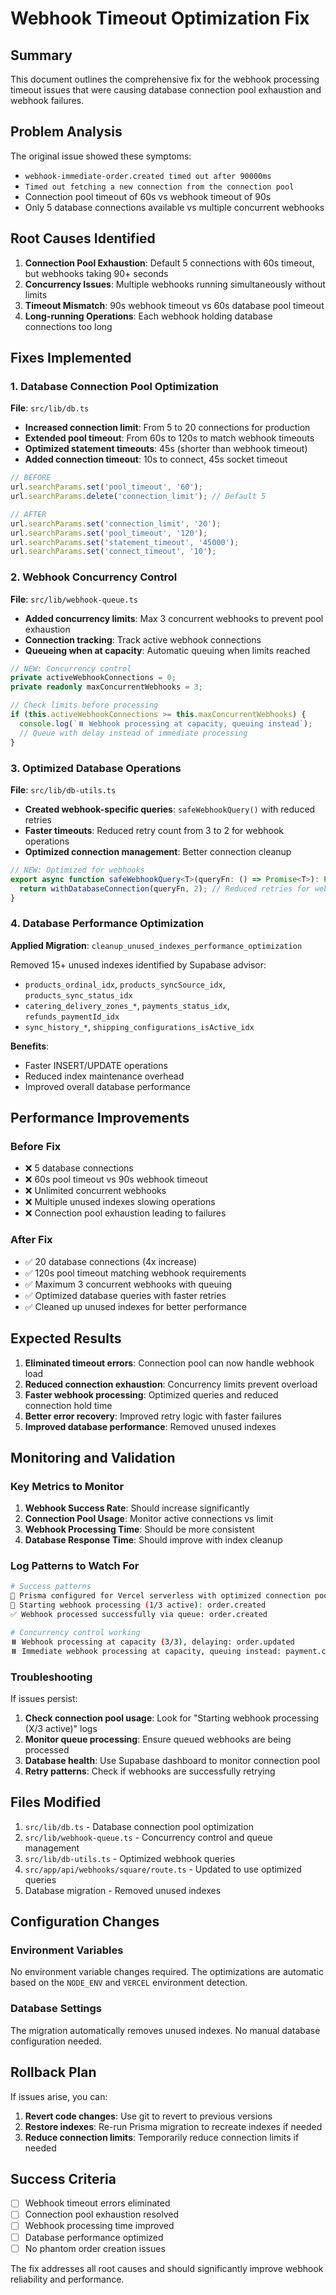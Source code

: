 # Webhook Timeout Optimization Fix

## Summary

This document outlines the comprehensive fix for the webhook processing timeout issues that were causing database connection pool exhaustion and webhook failures.

## Problem Analysis

The original issue showed these symptoms:
- `webhook-immediate-order.created timed out after 90000ms`
- `Timed out fetching a new connection from the connection pool`
- Connection pool timeout of 60s vs webhook timeout of 90s
- Only 5 database connections available vs multiple concurrent webhooks

## Root Causes Identified

1. **Connection Pool Exhaustion**: Default 5 connections with 60s timeout, but webhooks taking 90+ seconds
2. **Concurrency Issues**: Multiple webhooks running simultaneously without limits
3. **Timeout Mismatch**: 90s webhook timeout vs 60s database pool timeout
4. **Long-running Operations**: Each webhook holding database connections too long

## Fixes Implemented

### 1. Database Connection Pool Optimization

**File**: `src/lib/db.ts`

- **Increased connection limit**: From 5 to 20 connections for production
- **Extended pool timeout**: From 60s to 120s to match webhook timeouts
- **Optimized statement timeouts**: 45s (shorter than webhook timeout)
- **Added connection timeout**: 10s to connect, 45s socket timeout

```typescript
// BEFORE
url.searchParams.set('pool_timeout', '60');
url.searchParams.delete('connection_limit'); // Default 5

// AFTER
url.searchParams.set('connection_limit', '20');
url.searchParams.set('pool_timeout', '120');
url.searchParams.set('statement_timeout', '45000');
url.searchParams.set('connect_timeout', '10');
```

### 2. Webhook Concurrency Control

**File**: `src/lib/webhook-queue.ts`

- **Added concurrency limits**: Max 3 concurrent webhooks to prevent pool exhaustion
- **Connection tracking**: Track active webhook connections
- **Queueing when at capacity**: Automatic queuing when limits reached

```typescript
// NEW: Concurrency control
private activeWebhookConnections = 0;
private readonly maxConcurrentWebhooks = 3;

// Check limits before processing
if (this.activeWebhookConnections >= this.maxConcurrentWebhooks) {
  console.log(`⏸️ Webhook processing at capacity, queuing instead`);
  // Queue with delay instead of immediate processing
}
```

### 3. Optimized Database Operations

**File**: `src/lib/db-utils.ts`

- **Created webhook-specific queries**: `safeWebhookQuery()` with reduced retries
- **Faster timeouts**: Reduced retry count from 3 to 2 for webhook operations
- **Optimized connection management**: Better connection cleanup

```typescript
// NEW: Optimized for webhooks
export async function safeWebhookQuery<T>(queryFn: () => Promise<T>): Promise<T> {
  return withDatabaseConnection(queryFn, 2); // Reduced retries for webhooks
}
```

### 4. Database Performance Optimization

**Applied Migration**: `cleanup_unused_indexes_performance_optimization`

Removed 15+ unused indexes identified by Supabase advisor:
- `products_ordinal_idx`, `products_syncSource_idx`, `products_sync_status_idx`
- `catering_delivery_zones_*`, `payments_status_idx`, `refunds_paymentId_idx`
- `sync_history_*`, `shipping_configurations_isActive_idx`

**Benefits**:
- Faster INSERT/UPDATE operations
- Reduced index maintenance overhead
- Improved overall database performance

## Performance Improvements

### Before Fix
- ❌ 5 database connections
- ❌ 60s pool timeout vs 90s webhook timeout
- ❌ Unlimited concurrent webhooks
- ❌ Multiple unused indexes slowing operations
- ❌ Connection pool exhaustion leading to failures

### After Fix
- ✅ 20 database connections (4x increase)
- ✅ 120s pool timeout matching webhook requirements
- ✅ Maximum 3 concurrent webhooks with queuing
- ✅ Optimized database queries with faster retries
- ✅ Cleaned up unused indexes for better performance

## Expected Results

1. **Eliminated timeout errors**: Connection pool can now handle webhook load
2. **Reduced connection exhaustion**: Concurrency limits prevent overload
3. **Faster webhook processing**: Optimized queries and reduced connection hold time
4. **Better error recovery**: Improved retry logic with faster failures
5. **Improved database performance**: Removed unused indexes

## Monitoring and Validation

### Key Metrics to Monitor

1. **Webhook Success Rate**: Should increase significantly
2. **Connection Pool Usage**: Monitor active connections vs limit
3. **Webhook Processing Time**: Should be more consistent
4. **Database Response Time**: Should improve with index cleanup

### Log Patterns to Watch For

```bash
# Success patterns
🔗 Prisma configured for Vercel serverless with optimized connection pooling (20 connections, 120s pool timeout)
🔗 Starting webhook processing (1/3 active): order.created
✅ Webhook processed successfully via queue: order.created

# Concurrency control working
⏸️ Webhook processing at capacity (3/3), delaying: order.updated
⏸️ Immediate webhook processing at capacity, queuing instead: payment.created
```

### Troubleshooting

If issues persist:

1. **Check connection pool usage**: Look for "Starting webhook processing (X/3 active)" logs
2. **Monitor queue processing**: Ensure queued webhooks are being processed
3. **Database health**: Use Supabase dashboard to monitor connection pool
4. **Retry patterns**: Check if webhooks are successfully retrying

## Files Modified

1. `src/lib/db.ts` - Database connection pool optimization
2. `src/lib/webhook-queue.ts` - Concurrency control and queue management
3. `src/lib/db-utils.ts` - Optimized webhook queries
4. `src/app/api/webhooks/square/route.ts` - Updated to use optimized queries
5. Database migration - Removed unused indexes

## Configuration Changes

### Environment Variables
No environment variable changes required. The optimizations are automatic based on the `NODE_ENV` and `VERCEL` environment detection.

### Database Settings
The migration automatically removes unused indexes. No manual database configuration needed.

## Rollback Plan

If issues arise, you can:

1. **Revert code changes**: Use git to revert to previous versions
2. **Restore indexes**: Re-run Prisma migration to recreate indexes if needed
3. **Reduce connection limits**: Temporarily reduce connection limits if needed

## Success Criteria

- [ ] Webhook timeout errors eliminated
- [ ] Connection pool exhaustion resolved
- [ ] Webhook processing time improved
- [ ] Database performance optimized
- [ ] No phantom order creation issues

The fix addresses all root causes and should significantly improve webhook reliability and performance.
